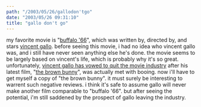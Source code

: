 ```yaml
---
path: "/2003/05/26/gallodon'tgo" 
date: "2003/05/26 09:31:10" 
title: "gallo don't go" 
---
```

my favorite movie is "<a href="http://www.imdb.com/Title?Buffalo+'66+(1998)">buffalo '66</a>", which was written by, directed by, and stars <a href="http://www.imdb.com/Name?Gallo,%20Vincent">vincent gallo</a>. before seeing this movie, i had no idea who vincent gallo was, and i still have never seen anything else he's done. the movie seems to be largely based on vincent's life, which is probably why it's so great.<br>unfortunately, <a href="http://story.news.yahoo.com/news?tmpl=story&amp;cid=638&amp;ncid=579&amp;e=1&amp;u=/nm/20030523/en_nm/arts_cannes_gallo_dc">vincent gallo has vowed to quit the movie industry</a> after his latest film, "<a href="http://www.imdb.com/Title?0330099">the brown bunny</a>", was actually met with booing. now i'll have to get myself a copy of "the brown bunny". it must surely be interesting to warrent such negative reviews. i think it's safe to assume gallo will never make another film comparable to "buffalo '66". but after seeing the potential, i'm still saddened by the prospect of gallo leaving the industry.